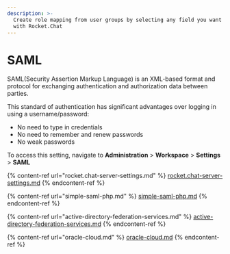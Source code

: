```yaml
---
description: >-
  Create role mapping from user groups by selecting any field you want to sync
  with Rocket.Chat
---
```


# SAML

SAML(Security Assertion Markup Language) is an XML-based format and protocol for exchanging authentication and authorization data between parties.

This standard of authentication has significant advantages over logging in using a username/password:

* No need to type in credentials
* No need to remember and renew passwords
* No weak passwords

To access this setting, navigate to **Administration** > **Workspace** > **Settings** > **SAML**

{% content-ref url="rocket.chat-server-settings.md" %}
[rocket.chat-server-settings.md](rocket.chat-server-settings.md)
{% endcontent-ref %}

{% content-ref url="simple-saml-php.md" %}
[simple-saml-php.md](simple-saml-php.md)
{% endcontent-ref %}

{% content-ref url="active-directory-federation-services.md" %}
[active-directory-federation-services.md](active-directory-federation-services.md)
{% endcontent-ref %}

{% content-ref url="oracle-cloud.md" %}
[oracle-cloud.md](oracle-cloud.md)
{% endcontent-ref %}
